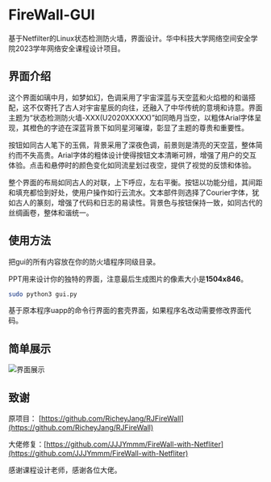 # FireWall-GUI

基于Netfilter的Linux状态检测防火墙，界面设计。华中科技大学网络空间安全学院2023学年网络安全课程设计项目。

## 界面介绍

这个界面如璃中月，如梦如幻，色调采用了宇宙深蓝与天空蓝和火焰橙的和谐搭配，这不仅寄托了古人对宇宙星辰的向往，还融入了中华传统的意境和诗意。界面主题为“状态检测防火墙-XXX(U2020XXXXX)”如同皓月当空，以粗体Arial字体呈现，其橙色的字迹在深蓝背景下如同星河璀璨，彰显了主题的尊贵和重要性。

按钮如同古人笔下的玉佩，背景采用了深夜色调，前景则是清亮的天空蓝，整体简约而不失高贵。Arial字体的粗体设计使得按钮文本清晰可辨，增强了用户的交互体验。点击和悬停时的颜色变化如同流星划过夜空，提供了视觉的反馈和体验。

整个界面的布局如同古人的对联，上下呼应，左右平衡。按钮以功能分组，其间距和填充都恰到好处，使用户操作如行云流水。文本部件则选择了Courier字体，犹如古人的篆刻，增强了代码和日志的易读性。背景色与按钮保持一致，如同古代的丝绸画卷，整体和谐统一。

## 使用方法

把gui的所有内容放在你的防火墙程序同级目录。

PPT用来设计你的独特的界面，注意最后生成图片的像素大小是**1504x846**。

```bash
sudo python3 gui.py
```

基于原本程序uapp的命令行界面的套壳界面，如果程序名改动需要修改界面代码。

## 简单展示

![界面展示](https://github.com/RearWaves/FireWall-GUI/assets/101962278/27255e57-88e8-4a82-92ae-5f6152b2f90d)

## 致谢

原项目： [https://github.com/RicheyJang/RJFireWall](https://github.com/RicheyJang/RJFireWall)

大佬修复：[https://github.com/JJJYmmm/FireWall-with-Netfliter](https://github.com/JJJYmmm/FireWall-with-Netfliter)

感谢课程设计老师，感谢各位大佬。

